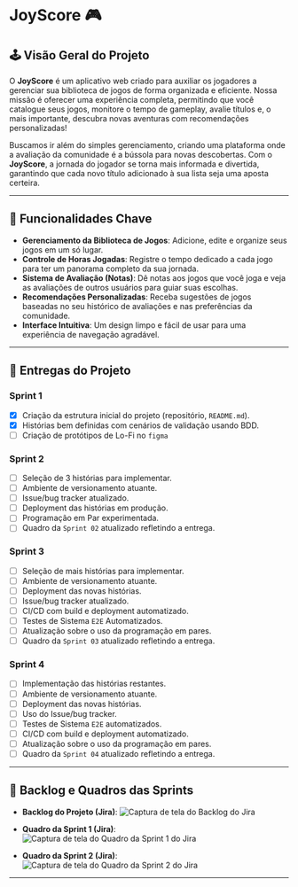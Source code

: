 # JoyScore 🎮

## 🕹️ Visão Geral do Projeto

O **JoyScore** é um aplicativo web criado para auxiliar os jogadores a gerenciar sua biblioteca de jogos de forma organizada e eficiente. Nossa missão é oferecer uma experiência completa, permitindo que você catalogue seus jogos, monitore o tempo de gameplay, avalie títulos e, o mais importante, descubra novas aventuras com recomendações personalizadas!

Buscamos ir além do simples gerenciamento, criando uma plataforma onde a avaliação da comunidade é a bússola para novas descobertas. Com o **JoyScore**, a jornada do jogador se torna mais informada e divertida, garantindo que cada novo título adicionado à sua lista seja uma aposta certeira.

---

## 🚀 Funcionalidades Chave

* **Gerenciamento da Biblioteca de Jogos**: Adicione, edite e organize seus jogos em um só lugar.
* **Controle de Horas Jogadas**: Registre o tempo dedicado a cada jogo para ter um panorama completo da sua jornada.
* **Sistema de Avaliação (Notas)**: Dê notas aos jogos que você joga e veja as avaliações de outros usuários para guiar suas escolhas.
* **Recomendações Personalizadas**: Receba sugestões de jogos baseadas no seu histórico de avaliações e nas preferências da comunidade.
* **Interface Intuitiva**: Um design limpo e fácil de usar para uma experiência de navegação agradável.

---

## 🎯 Entregas do Projeto

### Sprint 1
* [x] Criação da estrutura inicial do projeto (repositório, `README.md`).
* [x] Histórias bem definidas com cenários de validação usando BDD.
* [ ] Criação de protótipos de Lo-Fi no `figma`

### Sprint 2
* [ ] Seleção de 3 histórias para implementar.
* [ ] Ambiente de versionamento atuante.
* [ ] Issue/bug tracker atualizado.
* [ ] Deployment das histórias em produção.
* [ ] Programação em Par experimentada.
* [ ] Quadro da `Sprint 02` atualizado refletindo a entrega.

### Sprint 3
* [ ] Seleção de mais histórias para implementar.
* [ ] Ambiente de versionamento atuante.
* [ ] Deployment das novas histórias.
* [ ] Issue/bug tracker atualizado.
* [ ] CI/CD com build e deployment automatizado.
* [ ] Testes de Sistema `E2E` Automatizados.
* [ ] Atualização sobre o uso da programação em pares.
* [ ] Quadro da `Sprint 03` atualizado refletindo a entrega.

### Sprint 4
* [ ] Implementação das histórias restantes.
* [ ] Ambiente de versionamento atuante.
* [ ] Deployment das novas histórias.
* [ ] Uso do Issue/bug tracker.
* [ ] Testes de Sistema `E2E` automatizados.
* [ ] CI/CD com build e deployment automatizado.
* [ ] Atualização sobre o uso da programação em pares.
* [ ] Quadro da `Sprint 04` atualizado refletindo a entrega.

---

## 📅 Backlog e Quadros das Sprints

* **Backlog do Projeto (Jira)**:
    ![Captura de tela do Backlog do Jira](URL_DA_IMAGEM_DO_BACKLOG)

* **Quadro da Sprint 1 (Jira)**:
    ![Captura de tela do Quadro da Sprint 1 do Jira](URL_DA_IMAGEM_DO_QUADRO_DA_SPRINT_1)

* **Quadro da Sprint 2 (Jira)**:
    ![Captura de tela do Quadro da Sprint 2 do Jira](URL_DA_IMAGEM_DO_QUADRO_DA_SPRINT_2)

---
